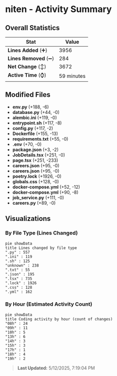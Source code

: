 # niten - Activity Summary 

## Overall Statistics

| Stat                   | Value                                                             |
| ---------------------- | ----------------------------------------------------------------- |
| **Lines Added** (➕)   | 3956                                          |
| **Lines Removed** (➖) | 284                                        |
| **Net Change** (↕)    | 3672                |
| **Active Time** (⌚)   | 59 minutes |


## Modified Files
- **env.py** (+188, -6)
- **database.py** (+44, -0)
- **alembic.ini** (+119, -0)
- **entrypoint.sh** (+117, -8)
- **config.py** (+117, -2)
- **Dockerfile** (+155, -13)
- **requirements.txt** (+55, -0)
- **.env** (+70, -0)
- **package.json** (+3, -2)
- **JobDetails.tsx** (+251, -0)
- **page.tsx** (+251, -233)
- **careers.json** (+95, -0)
- **careers.json** (+95, -0)
- **poetry.lock** (+1926, -0)
- **globals.css** (+128, -0)
- **docker-compose.yml** (+52, -12)
- **docker-compose.yml** (+90, -8)
- **job_service.py** (+111, -0)
- **careers.py** (+89, -0)

## Visualizations

### By File Type (Lines Changed)

```mermaid
pie showData
title Lines changed by file type
".py" : 557
".ini" : 119
".sh" : 125
"unknown" : 238
".txt" : 55
".json" : 195
".tsx" : 735
".lock" : 1926
".css" : 128
".yml" : 162
```

### By Hour (Estimated Activity Count)

```mermaid
pie showData
title Coding activity by hour (count of changes)
"08h" : 24
"09h" : 11
"10h" : 5
"13h" : 6
"14h" : 3
"15h" : 3
"17h" : 1
"18h" : 4
"19h" : 2
```


> **Last Updated:** 5/12/2025, 7:19:04 PM